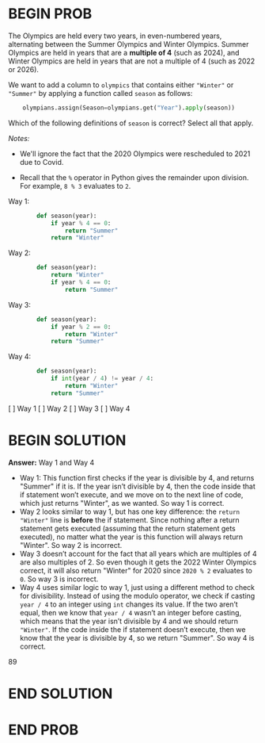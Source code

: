# BEGIN PROB

The Olympics are held every two years, in even-numbered years,
alternating between the Summer Olympics and Winter Olympics. Summer
Olympics are held in years that are a **multiple of 4** (such as 2024),
and Winter Olympics are held in years that are not a multiple of 4 (such
as 2022 or 2026).

We want to add a column to `olympics` that contains either `"Winter"` or
`"Summer"` by applying a function called `season` as follows:
```py
    olympians.assign(Season=olympians.get("Year").apply(season))
```

Which of the following definitions of `season` is correct? Select all
that apply.

*Notes:*

-   We'll ignore the fact that the 2020 Olympics were rescheduled to
    2021 due to Covid.

-   Recall that the `%` operator in Python gives the remainder upon
    division. For example, `8 % 3` evaluates to `2`.

Way 1:
```py
        def season(year):
            if year % 4 == 0:
                return "Summer"
            return "Winter"
```

Way 2:
```py
        def season(year):
            return "Winter"
            if year % 4 == 0:
                return "Summer"
```

Way 3:
```py
        def season(year):
            if year % 2 == 0:
                return "Winter"
            return "Summer"
```
Way 4:
```py
        def season(year):
            if int(year / 4) != year / 4:
                return "Winter"
            return "Summer"
```

[ ] Way 1
[ ] Way 2
[ ] Way 3
[ ] Way 4

# BEGIN SOLUTION
**Answer:** Way 1 and Way 4

- Way 1: This function first checks if the year is divisible by 4, and returns "Summer" if it is. If the year isn’t divisible by 4, then the code inside that if statement won’t execute, and we move on to the next line of code, which just returns "Winter", as we wanted. So way 1 is correct.
- Way 2 looks similar to way 1, but has one key difference: the `return "Winter"` line is **before** the if statement. Since nothing after a return statement gets executed (assuming that the return statement gets executed), no matter what the year is this function will always return "Winter". So way 2 is incorrect.
- Way 3 doesn’t account for the fact that all years which are multiples of 4 are also multiples of 2. So even though it gets the 2022 Winter Olympics correct, it will also return "Winter" for 2020 since `2020 % 2` evaluates to `0`. So way 3 is incorrect.
- Way 4 uses similar logic to way 1, just using a different method to check for divisibility. Instead of using the modulo operator, we check if casting `year / 4` to an integer using `int` changes its value. If the two aren’t equal, then we know that `year / 4` wasn’t an integer before casting, which means that the year isn’t divisible by 4 and we should return `"Winter"`. If the code inside the if statement doesn’t execute, then we know that the year is divisible by 4, so we return "Summer". So way 4 is correct.

<average>89</average>

# END SOLUTION

# END PROB